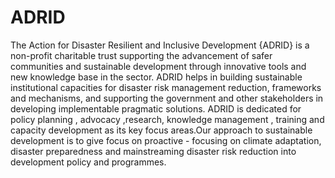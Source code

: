 # ADRID
The Action for Disaster Resilient and Inclusive Development {ADRID} is a non-profit charitable trust supporting the advancement of safer communities and sustainable development through innovative tools and new knowledge base in the sector. ADRID helps in building sustainable institutional capacities for disaster risk management reduction, frameworks and mechanisms, and supporting the government and other stakeholders in developing implementable pragmatic solutions. ADRID is dedicated for policy planning , advocacy ,research, knowledge management , training and capacity development as its key focus areas.Our approach to sustainable development is to give focus on proactive - focusing on climate adaptation, disaster preparedness and mainstreaming disaster risk reduction into development policy and programmes.
